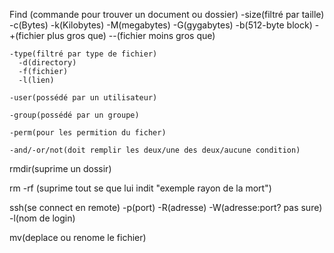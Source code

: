 Find (commande pour trouver un document ou dossier)
	-size(filtré par taille)
	  -c(Bytes)
	  -k(Kilobytes)
	  -M(megabytes)
	  -G(gygabytes)
	  -b(512-byte block)
	  	-+(fichier plus gros que)
	  	--(fichier moins gros que)
	  
	-type(filtré par type de fichier)
	  -d(directory)
	  -f(fichier)
	  -l(lien)
	  
	-user(possédé par un utilisateur)
	
	-group(possédé par un groupe)
	
	-perm(pour les permition du ficher)
	
   	-and/-or/not(doit remplir les deux/une des deux/aucune condition)
   	
rmdir(suprime un dossir)

rm -rf (suprime tout se que lui indit "exemple rayon de la mort")

ssh(se connect en remote)
	-p(port)
	-R(adresse)
	-W(adresse:port? pas sure)
	-l(nom de login)

mv(deplace ou renome le fichier)
	
		  
